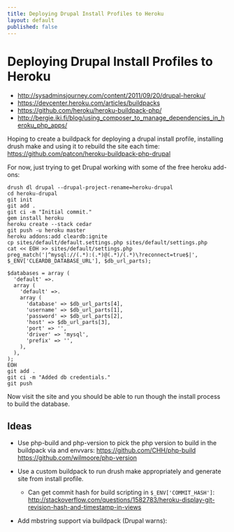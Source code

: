 ```yaml
---
title: Deploying Drupal Install Profiles to Heroku
layout: default
published: false
---
```


# Deploying Drupal Install Profiles to Heroku

- http://sysadminsjourney.com/content/2011/09/20/drupal-heroku/
- https://devcenter.heroku.com/articles/buildpacks
- https://github.com/heroku/heroku-buildpack-php/
- http://bergie.iki.fi/blog/using_composer_to_manage_dependencies_in_heroku_php_apps/

Hoping to create a buildpack for deploying a drupal install profile, installing drush make and using it to rebuild the site each time:
https://github.com/patcon/heroku-buildpack-php-drupal

For now, just trying to get Drupal working with some of the free heroku add-ons:

```
drush dl drupal --drupal-project-rename=heroku-drupal
cd heroku-drupal
git init
git add .
git ci -m "Initial commit."
gem install heroku
heroku create --stack cedar
git push -u heroku master
heroku addons:add cleardb:ignite
cp sites/default/default.settings.php sites/default/settings.php
cat << EOH >> sites/default/settings.php
preg_match('|^mysql://(.*):(.*)@(.*)/(.*)\?reconnect=true$|', $_ENV['CLEARDB_DATABASE_URL'], $db_url_parts);

$databases = array (
  'default' =>. 
  array (
    'default' =>. 
    array (
      'database' => $db_url_parts[4],
      'username' => $db_url_parts[1],
      'password' => $db_url_parts[2],
      'host' => $db_url_parts[3],
      'port' => '', 
      'driver' => 'mysql',
      'prefix' => '', 
    ),  
  ),  
);
EOH
git add .
git ci -m "Added db credentials."
git push
```

Now visit the site and you should be able to run though the install process to build the database.

## Ideas

- Use php-build and php-version to pick the php version to build in the buildpack via and envvars:
https://github.com/CHH/php-build
https://github.com/wilmoore/php-version

- Use a custom buildpack to run drush make appropriately and generate site from install profile.
  - Can get commit hash for build scripting in `$_ENV['COMMIT_HASH']`:
  http://stackoverflow.com/questions/1582783/heroku-display-git-revision-hash-and-timestamp-in-views
- Add mbstring support via buildpack (Drupal warns): 